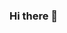 ### Hi there 👋

<!--
**Bstar0928/Bstar0928** is a ✨ _special_ ✨ repository because its `README.md` (this file) appears on your GitHub profile.

Here are some ideas to get you started:

- 🔭 I’m currently working on Software Enginieer, Web Developer, Android/IOS app developer.
- 🌱 I am good at C/C++, Java, Python, Node, React, Wordpress, Django, Flask, Android, blockchain, smartcontract ...
- 👯 I’m looking to collaborate on imageprocessing and web/app development...
- 🤔 I’m looking for new challenges ...
- 📫 How to reach me: mail:apple19970210gmail.com, skype:live:.cid.4a4dc11d7390e064
- ⚡ Fun fact: ...
-->
